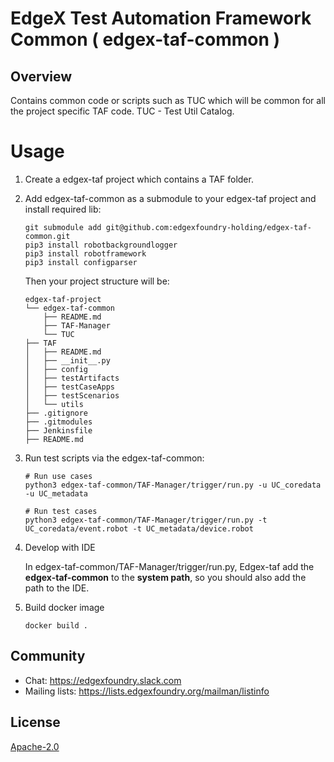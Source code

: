 <!--

 Copyright (C) 2019 Intel Corporation
 Copyright (C) 2019 IOTech Ltd
 SPDX-License-Identifier: Apache-2.0

-->

# EdgeX Test Automation Framework Common ( edgex-taf-common )

## Overview
Contains common code or scripts such as TUC which will be common for all the project specific TAF code.
TUC - Test Util Catalog.

# Usage

1. Create a edgex-taf project which contains a TAF folder.
2. Add edgex-taf-common as a submodule to your edgex-taf project and install required lib:
    ```shell script
    git submodule add git@github.com:edgexfoundry-holding/edgex-taf-common.git
    pip3 install robotbackgroundlogger
    pip3 install robotframework
    pip3 install configparser
    ```
    Then your project structure will be:
    ```
    edgex-taf-project
    └── edgex-taf-common
        ├── README.md
        ├── TAF-Manager
        └── TUC
    ├── TAF
    │   ├── README.md
    │   ├── __init__.py
    │   ├── config
    │   ├── testArtifacts
    │   ├── testCaseApps
    │   ├── testScenarios
    │   └── utils
    ├── .gitignore
    ├── .gitmodules
    ├── Jenkinsfile
    ├── README.md
    ```
3. Run test scripts via the edgex-taf-common:
    ```shell script
    # Run use cases
    python3 edgex-taf-common/TAF-Manager/trigger/run.py -u UC_coredata -u UC_metadata
    
    # Run test cases
    python3 edgex-taf-common/TAF-Manager/trigger/run.py -t UC_coredata/event.robot -t UC_metadata/device.robot
    ```
   
4. Develop with IDE

   In edgex-taf-common/TAF-Manager/trigger/run.py, Edgex-taf add the **edgex-taf-common** to the **system path**, so you should also add the path to the IDE. 

5. Build docker image
    ```shell script
    docker build .
    ```

## Community
- Chat: https://edgexfoundry.slack.com
- Mailing lists: https://lists.edgexfoundry.org/mailman/listinfo

## License
[Apache-2.0](LICENSE)
